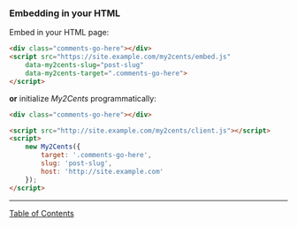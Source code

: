 ### Embedding in your HTML
Embed in your HTML page:

```html
<div class="comments-go-here"></div>
<script src="https://site.example.com/my2cents/embed.js"
    data-my2cents-slug="post-slug"
    data-my2cents-target=".comments-go-here">
</script>
```

**or** initialize *My2Cents* programmatically:

```html
<div class="comments-go-here"></div>

<script src="http://site.example.com/my2cents/client.js"></script>
<script>
    new My2Cents({
        target: '.comments-go-here',
        slug: 'post-slug',
        host: 'http://site.example.com'
    });
</script>
```
---
[Table of Contents](docs/documentation.md)
